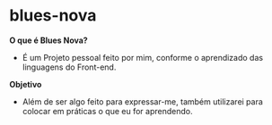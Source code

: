 # blues-nova

<strong>O que é Blues Nova?</strong>
<ul>
    <li>É um Projeto pessoal feito por mim, conforme o aprendizado das linguagens do Front-end.</li>
</ul>

<strong>Objetivo </strong>
<ul>
    <li>Além de ser algo feito para expressar-me, também utilizarei para colocar em práticas o que eu for aprendendo.</li>
</ul>